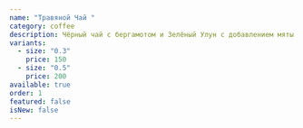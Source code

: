 ```yaml
---
name: "Травяной Чай "
category: coffee
description: Чёрный чай с бергамотом и Зелёный Улун с добавлением мяты и тимьяна.
variants:
  - size: "0.3"
    price: 150
  - size: "0.5"
    price: 200
available: true
order: 1
featured: false
isNew: false
---
```


